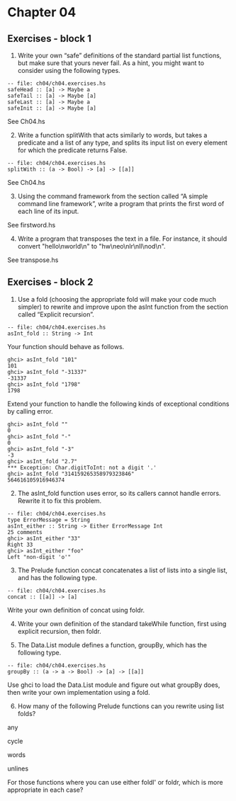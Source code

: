 
# Chapter 04


## Exercises - block 1

1. Write your own “safe” definitions of the standard partial list functions,
   but make sure that yours never fail. As a hint, you might want to consider
   using the following types.

```
-- file: ch04/ch04.exercises.hs
safeHead :: [a] -> Maybe a
safeTail :: [a] -> Maybe [a]
safeLast :: [a] -> Maybe a
safeInit :: [a] -> Maybe [a]
```

See Ch04.hs


2. Write a function splitWith that acts similarly to words, but takes a
   predicate and a list of any type, and splits its input list on every element
   for which the predicate returns False.

```
-- file: ch04/ch04.exercises.hs
splitWith :: (a -> Bool) -> [a] -> [[a]]
```

See Ch04.hs


3. Using the command framework from the section called “A simple command line
   framework”, write a program that prints the first word of each line of its
   input.

See firstword.hs


4. Write a program that transposes the text in a file. For instance, it should
   convert "hello\nworld\n" to "hw\neo\nlr\nll\nod\n".

See transpose.hs


## Exercises - block 2

1. Use a fold (choosing the appropriate fold will make your code much simpler)
   to rewrite and improve upon the asInt function from the section called
   “Explicit recursion”.

```
-- file: ch04/ch04.exercises.hs
asInt_fold :: String -> Int
```

Your function should behave as follows.

```
ghci> asInt_fold "101"
101
ghci> asInt_fold "-31337"
-31337
ghci> asInt_fold "1798"
1798
```

Extend your function to handle the following kinds of exceptional conditions by
calling error.

```
ghci> asInt_fold ""
0
ghci> asInt_fold "-"
0
ghci> asInt_fold "-3"
-3
ghci> asInt_fold "2.7"
*** Exception: Char.digitToInt: not a digit '.'
ghci> asInt_fold "314159265358979323846"
564616105916946374
```


2. The asInt_fold function uses error, so its callers cannot handle errors.
   Rewrite it to fix this problem.

```
-- file: ch04/ch04.exercises.hs
type ErrorMessage = String
asInt_either :: String -> Either ErrorMessage Int
25 comments
ghci> asInt_either "33"
Right 33
ghci> asInt_either "foo"
Left "non-digit 'o'"
```


3. The Prelude function concat concatenates a list of lists into a single list,
   and has the following type.

```
-- file: ch04/ch04.exercises.hs
concat :: [[a]] -> [a]
```

Write your own definition of concat using foldr.


4. Write your own definition of the standard takeWhile function, first using
   explicit recursion, then foldr.


5. The Data.List module defines a function, groupBy, which has the following
   type.

```
-- file: ch04/ch04.exercises.hs
groupBy :: (a -> a -> Bool) -> [a] -> [[a]]
```

Use ghci to load the Data.List module and figure out what groupBy does, then
write your own implementation using a fold.


6. How many of the following Prelude functions can you rewrite using list
   folds?

any

cycle

words

unlines

For those functions where you can use either foldl' or foldr, which is more
appropriate in each case?

